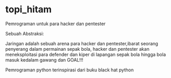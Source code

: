 # topi_hitam
Pemrograman untuk para hacker dan pentester

Sebuah Abstraksi:

Jaringan adalah sebuah arena para hacker dan pentester,ibarat seorang penyerang dalam permainan sepak bola,
hacker dan pentester akan meneksploitasi para defender dan kiper di lapangan sepak bola hingga bola masuk 
kedalam gawang dan GOAL!!!

Pemrograman python terinspirasi dari buku black hat python
